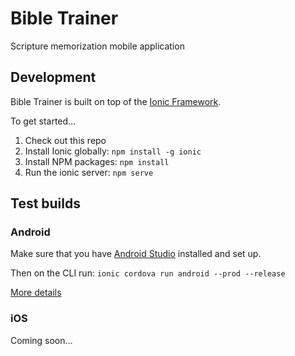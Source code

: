# Bible Trainer

Scripture memorization mobile application

## Development

Bible Trainer is built on top of the [Ionic Framework](https://ionicframework.com).

To get started…

1. Check out this repo
2. Install Ionic globally: `npm install -g ionic`
3. Install NPM packages: `npm install`
4. Run the ionic server: `npm serve`

## Test builds

### Android

Make sure that you have [Android Studio](https://developer.android.com/studio/index.html) installed and set up.

Then on the CLI run: `ionic cordova run android --prod --release`

[More details](https://ionicframework.com/docs/intro/deploying/)

### iOS

Coming soon…
